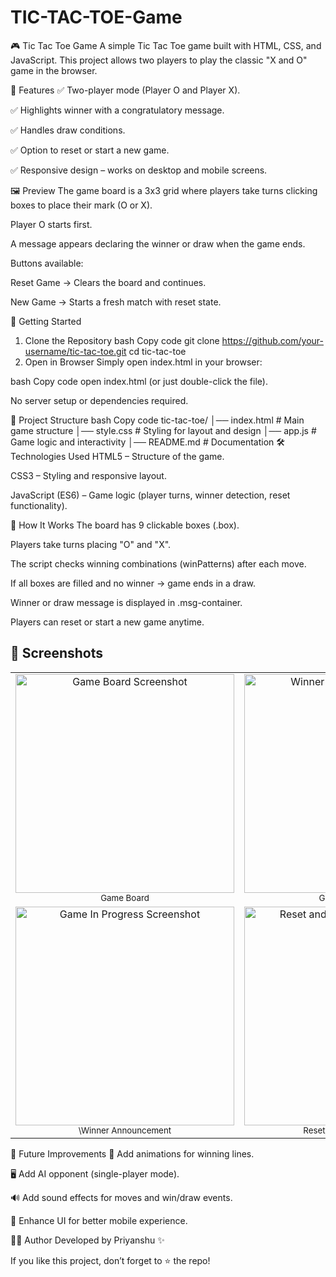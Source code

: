 # TIC-TAC-TOE-Game

🎮 Tic Tac Toe Game
A simple Tic Tac Toe game built with HTML, CSS, and JavaScript. This project allows two players to play the classic "X and O" game in the browser.

📌 Features
✅ Two-player mode (Player O and Player X).

✅ Highlights winner with a congratulatory message.

✅ Handles draw conditions.

✅ Option to reset or start a new game.

✅ Responsive design – works on desktop and mobile screens.

🖼️ Preview
The game board is a 3x3 grid where players take turns clicking boxes to place their mark (O or X).

Player O starts first.

A message appears declaring the winner or draw when the game ends.

Buttons available:

Reset Game → Clears the board and continues.

New Game → Starts a fresh match with reset state.

🚀 Getting Started
1. Clone the Repository
bash
Copy code
git clone https://github.com/your-username/tic-tac-toe.git
cd tic-tac-toe
2. Open in Browser
Simply open index.html in your browser:

bash
Copy code
open index.html
(or just double-click the file).

No server setup or dependencies required.

📂 Project Structure
bash
Copy code
tic-tac-toe/
│── index.html      # Main game structure
│── style.css       # Styling for layout and design
│── app.js          # Game logic and interactivity
│── README.md       # Documentation
🛠️ Technologies Used
HTML5 – Structure of the game.

CSS3 – Styling and responsive layout.

JavaScript (ES6) – Game logic (player turns, winner detection, reset functionality).

🎯 How It Works
The board has 9 clickable boxes (.box).

Players take turns placing "O" and "X".

The script checks winning combinations (winPatterns) after each move.

If all boxes are filled and no winner → game ends in a draw.

Winner or draw message is displayed in .msg-container.

Players can reset or start a new game anytime.

## 📸 Screenshots  

<table>
  <tr>
    <td align="center">
      <img src="https://github.com/user-attachments/assets/fc4fefc3-012d-40be-9903-1645b9c6bc1d" width="350" alt="Game Board Screenshot" />
      <br/><sub>Game Board</sub>
    </td>
    <td align="center">
      <img src="https://github.com/user-attachments/assets/dfa6d2cd-7b9b-4ecd-9020-1f2088bd021b" width="350" alt="Winner Message Screenshot" />
      <br/><sub>Game in Progress</sub>
    </td>
  </tr>
  <tr>
    <td align="center">
      <img src="https://github.com/user-attachments/assets/794422f6-6caa-45c8-b80a-00b5261d91e7" width="350" alt="Game In Progress Screenshot" />
      <br/><sub>\Winner Announcement</sub>
    </td>
    <td align="center">
      <img src="https://github.com/user-attachments/assets/df723b8d-6376-46ee-9822-a776a7a2a252" width="350" alt="Reset and New Game Screenshot" />
      <br/><sub>Reset/New Game Options</sub>
    </td>
  </tr>
</table>



🔮 Future Improvements
🎨 Add animations for winning lines.

🖥️ Add AI opponent (single-player mode).

🔊 Add sound effects for moves and win/draw events.

📱 Enhance UI for better mobile experience.

👨‍💻 Author
Developed by Priyanshu ✨

If you like this project, don’t forget to ⭐ the repo!
